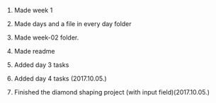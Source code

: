 1. Made week 1

2. Made days and a file in every day folder

3. Made week-02 folder.

4. Made readme

5. Added day 3 tasks

6. Added day 4 tasks (2017.10.05.)

7. Finished the diamond shaping project (with input field)(2017.10.05.)
